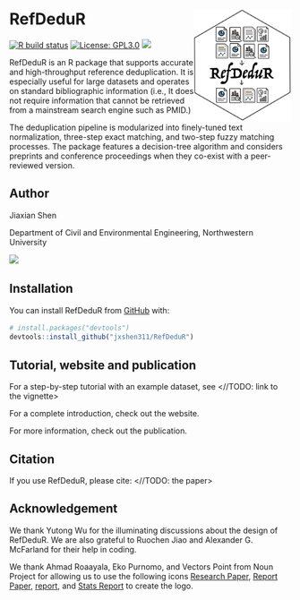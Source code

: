 
<!-- README.md is generated from README.Rmd. Please edit that file -->

# RefDeduR <a href=''><img src="man/figures/RefDeduR_logo.png" align="right" height="200" style="float:right; height:200px;"/></a>

[![R build
status](https://github.com/rossellhayes/ipa/workflows/R-CMD-check/badge.svg)](https://github.com/rossellhayes/ipa/actions)
[![License:
GPL3.0](https://img.shields.io/badge/license-GPL3.0-blue.svg)](https://cran.r-project.org/web/licenses/GPL3.0)
[![](https://img.shields.io/badge/devel%20version-0.1.0-green.svg)](https://github.com/jxshen311/RefDeduR)

RefDeduR is an R package that supports accurate and high-throughput
reference deduplication. It is especially useful for large datasets and
operates on standard bibliographic information (i.e., It does not
require information that cannot be retrieved from a mainstream search
engine such as PMID.)

The deduplication pipeline is modularized into finely-tuned text
normalization, three-step exact matching, and two-step fuzzy matching
processes. The package features a decision-tree algorithm and considers
preprints and conference proceedings when they co-exist with a
peer-reviewed version.

## Author

Jiaxian Shen

Department of Civil and Environmental Engineering, Northwestern
University

[![](https://img.shields.io/badge/follow%20me%20on-Twitter-blue.svg)](https://twitter.com/shen_jiaxian)

## Installation

You can install RefDeduR from [GitHub](https://github.com/) with:

``` r
# install.packages("devtools")
devtools::install_github("jxshen311/RefDeduR")
```

## Tutorial, website and publication

For a step-by-step tutorial with an example dataset, see \<//TODO: link
to the vignette\>

For a complete introduction, check out the website.

For more information, check out the publication.

## Citation

If you use RefDeduR, please cite: \<//TODO: the paper\>

## Acknowledgement

We thank Yutong Wu for the illuminating discussions about the design of
RefDeduR. We are also grateful to Ruochen Jiao and Alexander G.
McFarland for their help in coding.

We thank Ahmad Roaayala, Eko Purnomo, and Vectors Point from Noun
Project for allowing us to use the following icons [Research
Paper](https://thenounproject.com/icon/research-paper-3587992/), [Report
Paper](https://thenounproject.com/icon/report-paper-3587986/),
[report](https://thenounproject.com/icon/report-4520807/), and [Stats
Report](https://thenounproject.com/icon/stats-report-3262083/) to create
the logo.
